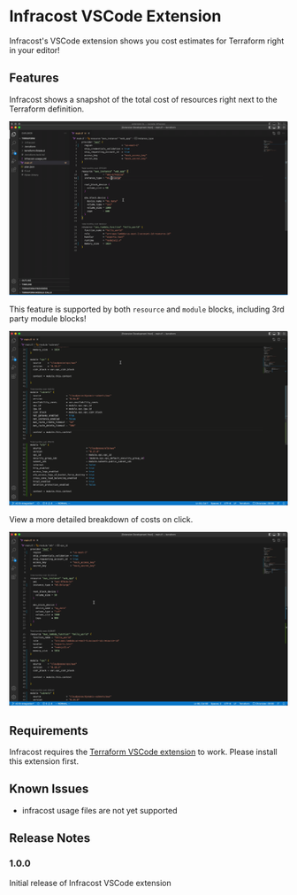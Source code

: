 # Infracost VSCode Extension

Infracost's VSCode extension shows you cost estimates for Terraform right in your editor!

## Features

Infracost shows a snapshot of the total cost of resources right next to the Terraform definition.

![](./.github/assets/resource-costs.gif)

This feature is supported by both `resource` and `module` blocks, including 3rd party module blocks!

![](./.github/assets/module-support.gif)

View a more detailed breakdown of costs on click. 

![](./.github/assets/cost-webview.gif)


## Requirements

Infracost requires the [Terraform VSCode extension](https://marketplace.visualstudio.com/items?itemName=HashiCorp.terraform) to work. Please install this extension first. 

## Known Issues

* infracost usage files are not yet supported

## Release Notes


### 1.0.0

Initial release of Infracost VSCode extension
